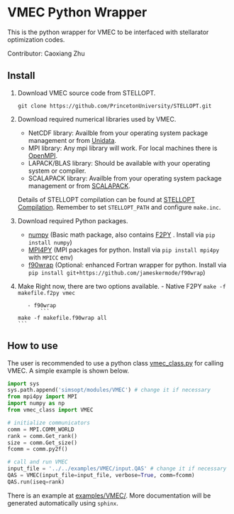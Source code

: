 # VMEC Python Wrapper
This is the python wrapper for VMEC to be interfaced with stellarator optimization codes.

Contributor: Caoxiang Zhu

## Install
1. Download VMEC source code from STELLOPT.
	```
	git clone https://github.com/PrincetonUniversity/STELLOPT.git
	```

2. Download required numerical libraries used by VMEC.
	- NetCDF library: Availble from your operating system package management or from [Unidata](http://www.unidata.ucar.edu).
	- MPI library: Any mpi library will work. For local machines there is [OpenMPI](https://www.open-mpi.org).
	- LAPACK/BLAS library: Should be available with your operating system or compiler.
	- SCALAPACK library: Availble from your operating system package management or from [SCALAPACK](http://www.netlib.org/scalapack/).

	Details of STELLOPT compilation can be found at [STELLOPT Compilation](https://princetonuniversity.github.io/STELLOPT/STELLOPT%20Compilation).
	Remember to set `STELLOPT_PATH` and configure `make.inc`.

3. Download required Python packages.
	- [numpy](https://numpy.org/) (Basic math package, also contains [F2PY](https://numpy.org/devdocs/f2py/index.html) . Install via `pip install numpy`)
	- [MPI4PY](https://mpi4py.readthedocs.io/en/stable/install.html) (MPI packages for python. Install via `pip install mpi4py` with `MPICC` env)
	- [f90wrap](https://github.com/jameskermode/f90wrap) (Optional: enhanced Fortran wrapper for python. Install via `pip install git+https://github.com/jameskermode/f90wrap`)

4. Make
	Right now, there are two options available.
		- Native F2PY
				```
		make -f makefile.f2py vmec
		```
	  
		  - f90wrap
			  ```
	   make -f makefile.f90wrap all
	   ```

## How to use
The user is recommended to use a python class [vmec_class.py](vmec_class.py) for calling VMEC. A simple example is shown below.
```python
import sys
sys.path.append('simsopt/modules/VMEC') # change it if necessary
from mpi4py import MPI
import numpy as np
from vmec_class import VMEC

# initialize communicators
comm = MPI.COMM_WORLD
rank = comm.Get_rank()
size = comm.Get_size()
fcomm = comm.py2f()

# call and run VMEC
input_file = '../../examples/VMEC/input.QAS' # change it if necessary
QAS = VMEC(input_file=input_file, verbose=True, comm=fcomm)
QAS.run(iseq=rank)
```
There is an example at [examples/VMEC/](../../examples/VMEC). More documentation will be generated automatically using `sphinx`.
